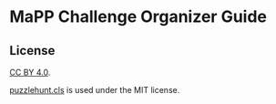 MaPP Challenge Organizer Guide
==================

## License

[CC BY 4.0](https://creativecommons.org/licenses/by/4.0/).

[puzzlehunt.cls](https://github.com/MaPPmath/puzzlehunt.cls) is used under the MIT license.
